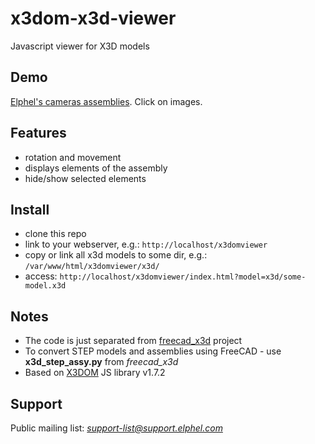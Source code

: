 # x3dom-x3d-viewer
Javascript viewer for X3D models

## Demo
[Elphel's cameras assemblies](https://wiki.elphel.com/wiki/Elphel_camera_assemblies). Click on images.

## Features
* rotation and movement
* displays elements of the assembly
* hide/show selected elements

## Install
* clone this repo
* link to your webserver, e.g.: `http://localhost/x3domviewer`
* copy or link all x3d models to some dir, e.g.: `/var/www/html/x3domviewer/x3d/`
* access: `http://localhost/x3domviewer/index.html?model=x3d/some-model.x3d`

## Notes
* The code is just separated from [freecad_x3d](https://git.elphel.com/Elphel/freecad_x3d) project
* To convert STEP models and assemblies using FreeCAD - use **x3d_step_assy.py** from *freecad_x3d*
* Based on [X3DOM](https://www.x3dom.org/) JS library v1.7.2

## Support
Public mailing list: *support-list@support.elphel.com*